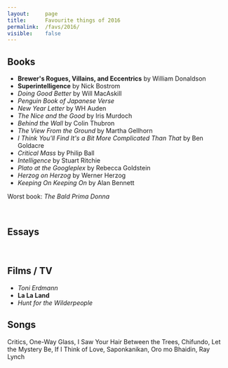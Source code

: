 ```yaml
---
layout:     page
title:      Favourite things of 2016
permalink:  /favs/2016/
visible:    false
---
```


## Books

* **Brewer's Rogues, Villains, and Eccentrics** by William Donaldson
* **Superintelligence** by Nick Bostrom
* _Doing Good Better_ by Will MacAskill
* _Penguin Book of Japanese Verse_
* _New Year Letter_ by WH Auden
* _The Nice and the Good_ by Iris Murdoch
* _Behind the Wall_ by Colin Thubron
* _The View From the Ground_ by Martha Gellhorn
* _I Think You'll Find It's a Bit More Complicated Than That_ by Ben Goldacre
* _Critical Mass_ by Philip Ball
* _Intelligence_ by Stuart Ritchie
* _Plato at the Googleplex_ by Rebecca Goldstein
* _Herzog on Herzog_ by Werner Herzog
* _Keeping On Keeping On_ by Alan Bennett

Worst book: _The Bald Prima Donna_

<br>

## Essays

<br>

## Films / TV

* _Toni Erdmann_
* **La La Land**
* _Hunt for the Wilderpeople_


## Songs

Critics, One-Way Glass, I Saw Your Hair Between the Trees, Chifundo, Let the Mystery Be, If I Think of Love, Saponkanikan, Oro mo Bhaidin, Ray Lynch